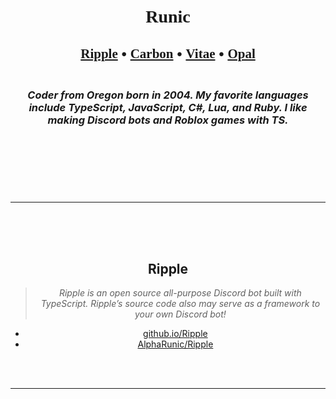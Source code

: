 <html>
    <title>Runic | Coding made fun</title>
    <link rel="shortcut icon" type="image/png" href="favicon.png"/>
    <header>
        <h1 align="center">
            <br>
            <strong style="font-family: Verdana;">
            Runic
            </strong>
            <br>
        </h1>
        <h2 align="center">
            <a style="font-family: Verdana;" href="#ripple">Ripple</a>
            •
            <a style="font-family: Verdana;"  href="#carbon">Carbon</a>
            •
            <a style="font-family: Verdana;"  href="#vitae">Vitae</a>
            •
            <a style="font-family: Verdana;"  href="#opal">Opal</a>
        </h2>
        <h3 align="center">
            <br>
            <i>
            Coder from Oregon born in 2004. My favorite languages include TypeScript, JavaScript, C#, Lua, and Ruby. I like making Discord bots and Roblox games with TS.
            </i>
            <br>
        </h3>
    </header>
    <body>
        <br><br><br>
        <hr />
        <br><br><br>
        <h2 id="ripple" align="center">
            <strong>
            Ripple
            </strong>
        </h2>
        <blockquote align="center">
            <i>
            Ripple is an open source all-purpose Discord bot built with TypeScript. Ripple’s source code also may serve as a framework to your own Discord bot!
            </i>
        </blockquote>
        <ul align="center">
            <li>
                <a title="github.io Website" href="https://alpharunic.github.io/Ripple" target="_blank">
                github.io/Ripple
                </a>
            </li>
            <li>
                <a title="Repository" href="https://github.com/AlphaRunic/Ripple" target="_blank">
                AlphaRunic/Ripple
                </a>
            </li>
        </ul>
        <br><br><hr /><br><br>
    </body>
</html>